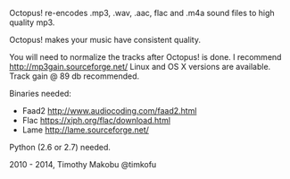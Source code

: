 Octopus! re-encodes .mp3, .wav, .aac, flac and .m4a sound files to high quality mp3.

Octopus! makes your music have consistent quality.

You will need to normalize the tracks after Octopus! is done.
I recommend http://mp3gain.sourceforge.net/ Linux and OS X
versions are available. Track gain @ 89 db recommended.

Binaries needed:
- Faad2 http://www.audiocoding.com/faad2.html
- Flac https://xiph.org/flac/download.html
- Lame http://lame.sourceforge.net/

Python (2.6 or 2.7) needed.


2010 - 2014, Timothy Makobu @timkofu
